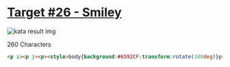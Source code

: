 # [Target #26 - Smiley](https://cssbattle.dev/play/26)

![kata result img](https://cssbattle.dev/targets/26.png)

260 Characters

```HTML
<p i><p j><p><style>body{background:#6592CF;transform:rotate(180deg)}p{position:fixed;margin:192 232;width:120;height:60;border-radius:0 0 1in 1in;background:radial-gradient(at 50% 0,#0000 40px,#060F55 0)}[i]{margin:192 32}[j]{margin:32 132;transform:scaleY(-1
```
